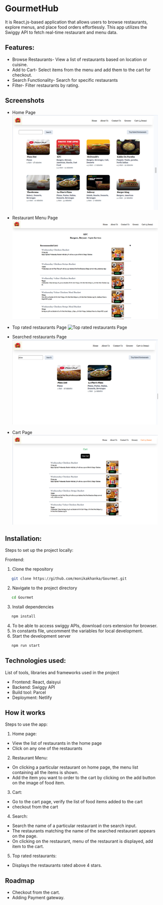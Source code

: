 # GourmetHub

It is React.js-based application that allows users to browse restaurants, explore menus, and place food orders effortlessly. This app utilizes the Swiggy API to fetch real-time restaurant and menu data.

## Features:

- Browse Restaurants- View a list of restaurants based on location or cuisine.
- Add to Cart- Select items from the menu and add them to the cart for checkout.
- Search Functionality- Search for specific restaurants
- Filter- Filter restaurants by rating.

## Screenshots

- Home Page
  ![Home Page](gourmetHub-img/restaurants.png)

- Restaurant Menu Page
  ![Restaurant Menu Page](gourmetHub-img/restaurantMenu.png)

- Top rated restaurants Page
  ![Top rated restaurants Page](gourmetHub-img/profile.png)

- Searched restaurants Page
  ![Searched restaurants Page](gourmetHub-img/searchRestaurants.png)

- Cart Page
  ![Cart Page](gourmetHub-img/cart.png)

## Installation:

Steps to set up the project locally:

Frontend:

1. Clone the repository

```bash
   git clone https://github.com/monikakhanka/Gourmet.git
```

2. Navigate to the project directory

```bash
   cd Gourmet
```

3. Install dependencies

```bash
   npm install
```

4. To be able to access swiggy APIs, download cors extension for browser.
5. In constants file, uncomment the variables for local development.
6. Start the development server

```bash
   npm run start
```

## Technologies used:

List of tools, libraries and frameworks used in the project

- Frontend: React, daisyui
- Backend: Swiggy API
- Build tool: Parcel
- Deployment: Netlify

## How it works

Steps to use the app:

1. Home page:

- View the list of restaurants in the home page
- Click on any one of the restaurants

2. Restaurant Menu:

- On clicking a particular restaurant on home page, the menu list containing all the items is shown.
- Add the item you want to order to the cart by clicking on the add button on the image of food item.

3. Cart:

- Go to the cart page, verify the list of food items added to the cart
- checkout from the cart

4. Search:

- Search the name of a particular restaurant in the search input.
- The restaurants matching the name of the searched restaurant appears on the page.
- On clicking on the restaurant, menu of the restaurant is displayed, add item to the cart.

5. Top rated restaurants:

- Displays the restaurants rated above 4 stars.

## Roadmap

- Checkout from the cart.
- Adding Payment gateway.

